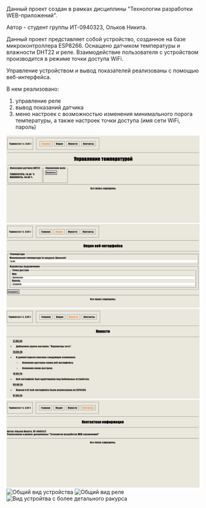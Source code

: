 Данный проект создан в рамках дисциплины "Технологии разработки WEB-приложений". 

Автор - студент группы ИТ-0940323, Ольков Никита.

Данный проект представляет собой устройство, созданное на базе микроконтроллера ESP8266. Оснащено датчиком температуры и влажности DHT22 и реле.
Взаимодействие пользователя с устройством производится в режиме точки доступа WiFi.

Управление устройством и вывод показателей реализованы с помощью веб-интерфейса. 

В нем реализовано:
  1) управление реле
  2) вывод показаний датчика
  3) меню настроек с возможностью изменения минимального порога температуры, а также настроек точки доступа (имя сети WiFi, пароль)

![Главная страница веб-интерфейса](main_pc.png)
![Страница опций](options_pc.png)
![Информация о процессе разработки данного устройства](news_pc.png)
![Информация об авторе проекта](contacts_pc.png)
![Общий вид устройства](device_1.jpg)
![Общий вид реле](relay.jpg)
![Вид устройтва с более детального ракурса](device_detailed_photo.jpg)


